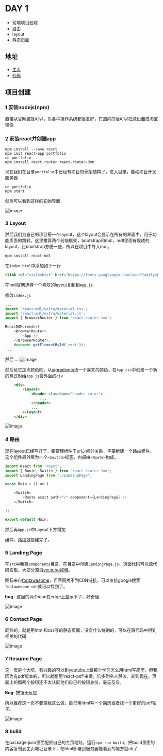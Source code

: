 # DAY 1

* 前端项目创建
* 路由 
* layout 
* 静态页面

## 地址 

* [主页](https://w158rk.github.io/)
* [代码](https://github.com/w158rk/w158rk.github.io)

## 项目创建 

### 1 安装nodejs(npm)

直接从官网装就可以，对各种操作系统都很友好，在国内的话可以把源设置成淘宝镜像 

### 2 安装react并创建app

```shell
npm install --save react 
npm init react-app portfolio
cd portfolio 
npm install react-router react-router-dom
```

现在我们在目录`portfolio`中已经有项目的骨架结构了，进入目录，启动项目开发服务器 

```shell
cd portfolio 
npm start 
```

然后可以看到这样的初始界面

![image](figures/D1_init.PNG)

### 3 Layout 

然后我们为自己的项目搭一个layout，这个layout会显示在所有的界面中，用于功能页面的跳转。这里推荐两个前端框架，bootstrap和mdl，mdl里面有现成的layout，比bootstrap方便一些，所以在项目中导入mdl。

```sh
npm install react-mdl
```

在`index.html`中添加如下一行 

```html
<link rel="stylesheet" href="https://fonts.googleapis.com/icon?family=Material+Icons">
```

在mdl官网选择一个喜欢的layout复制到`App.js`

修改`index.js`

```js
...
import 'react-mdl/extra/material.css';
import 'react-mdl/extra/material.js';
import { BrowserRouter } from 'react-router-dom';

ReactDOM.render(
    <BrowserRouter>
        <App />    
    </BrowserRouter>, 
    document.getElementById('root'));
...
```

然后 ...
![image](figures/D1_layout.PNG)

然后给它加点颜色吧，从[uigradients](https://uigradients.com)选一个喜欢的颜色，在`App.css`中创建一个新的样式附给`App.js`最外面的`div`

```html
    <div>
        <Layout>
            <Header className="header-color">
                ...
            </Header>
            ...
        </Layout>
    </div>  
```

![image](figures/D1_layout_color.PNG)

### 4 路由

现在layout已经写好了，要管理组件于url之间的关系，需要新建一个路由组件，这个组件最外层为一个`<Switch>`标签，内部由`<Route>`构成。

```js
import React from 'react';
import { Route, Switch } from 'react-router-dom';
import LandingPage from './LandingPage';

const Main = () => (

    <Switch>
        <Route exact path="/" component={LandingPage} />
    </Switch>

);

export default Main;
```

然后再`App.js`中Layout下方增加<Main />组件，路由就搭建完了。

### 5 Landing Page 

在`src`中新建`components`目录，在目录中创建`LandingPage.js`。页面代码可以源代码自取，大部分源自[youtubu视频](https://www.youtube.com/watch?v=9AboneIxeM8)。

图标来自[fontawesome](https://fontawesome.com/)，但官网找不到CDN链接，可以直接google搜索`fontawesome cdn`就可以找到了。

**bug** : 这里的两个icon在edge上显示不了，好奇怪 

![image](figures/D1_landing.PNG)

### 6 Contact Page

同样的，就是用html和css写的静态页面，没有什么特别的，可以在源代码中得到相关的代码 

![image](figures/D1_contact.PNG)


### 7 Resume Page  

这一页是个大坑，有兴趣的可以到youtube上跟那个学习怎么用html写简历，但我因为有pdf版本的，所以就想用'react-pdf'来做，坑多到令人哭泣，直到现在，页面上的那两个按钮还不太认同他们自己的按钮身份，毫无反应。

**Bug:** 按钮无反应 

所以推荐这一页不要像我这么做，自己用html写一个简历或者找一个更好的pdf轮子。

![image](figures/D1_cv.PNG)

### 8 build 

在package.json里面配置自己的主页地址，运行`npm run build`，把build里面的内容复制到主页地址目录下，把html部署到服务器能看到的地方就ok了